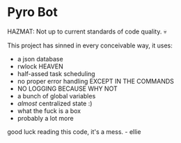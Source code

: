 # Pyro Bot

HAZMAT: Not up to current standards of code quality. 💀

This project has sinned in every conceivable way, it uses:

- a json database
- rwlock HEAVEN
- half-assed task scheduling
- no proper error handling EXCEPT IN THE COMMANDS
- NO LOGGING BECAUSE WHY NOT
- a bunch of global variables
- *almost* centralized state :)
- what the fuck is a box
- probably a lot more

good luck reading this code, it's a mess. - ellie

